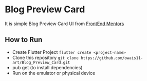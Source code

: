 # Blog Preview Card

It is simple Blog Preview Card UI from [FrontEnd Mentors](https://www.frontendmentor.io/challenges/blog-preview-card-ckPaj01IcS)

## How to Run

- Create Flutter Project `flutter create <project-name>`
- Clone this repository `git clone https://github.com/owais11-art/Blog_Preview_Card.git`
- pub get (to install dependencies)
- Run on the emulator or physical device
